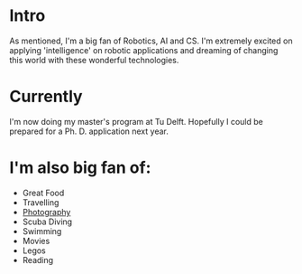 
# Intro

As mentioned, I'm a big fan of Robotics, AI and CS. I'm extremely excited on applying 'intelligence' on robotic applications and dreaming of changing this world with these wonderful technologies.

# Currently

I'm now doing my master's program at Tu Delft. Hopefully I could be prepared for a Ph. D. application next year.

# I'm also big fan of:

- Great Food
- Travelling
- [Photography](https://500px.com/p/y_marcus?view=photos)
- Scuba Diving
- Swimming
- Movies
- Legos
- Reading
